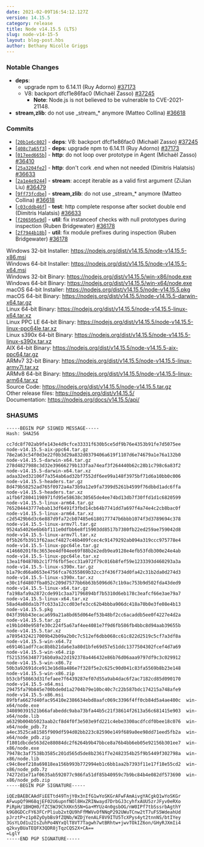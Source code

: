 ```yaml
---
date: 2021-02-09T16:54:12.127Z
version: 14.15.5
category: release
title: Node v14.15.5 (LTS)
slug: node-v14-15-5
layout: blog-post.hbs
author: Bethany Nicolle Griggs
---
```


### Notable Changes

* **deps**:
  * upgrade npm to 6.14.11 (Ruy Adorno) [#37173](https://github.com/nodejs/node/pull/37173)
  * V8: backport dfcf1e86fac0 (Michaël Zasso) [#37245](https://github.com/nodejs/node/pull/37245)
    * **Note**: Node.js is not believed to be vulnerable to CVE-2021-21148.
* **stream,zlib**: do not use \_stream\_\* anymore (Matteo Collina) [#36618](https://github.com/nodejs/node/pull/36618)

### Commits

* [[`20b1e6c802`](https://github.com/nodejs/node/commit/20b1e6c802)] - **deps**: V8: backport dfcf1e86fac0 (Michaël Zasso) [#37245](https://github.com/nodejs/node/pull/37245)
* [[`408c7a65f3`](https://github.com/nodejs/node/commit/408c7a65f3)] - **deps**: upgrade npm to 6.14.11 (Ruy Adorno) [#37173](https://github.com/nodejs/node/pull/37173)
* [[`017eed665b`](https://github.com/nodejs/node/commit/017eed665b)] - **http**: do not loop over prototype in Agent (Michaël Zasso) [#36410](https://github.com/nodejs/node/pull/36410)
* [[`25a3204fe2`](https://github.com/nodejs/node/commit/25a3204fe2)] - **http**: don't cork .end when not needed (Dimitris Halatsis) [#36633](https://github.com/nodejs/node/pull/36633)
* [[`2a1e4e9244`](https://github.com/nodejs/node/commit/2a1e4e9244)] - **stream**: accept iterable as a valid first argument (ZiJian Liu) [#36479](https://github.com/nodejs/node/pull/36479)
* [[`9ff73fcdbe`](https://github.com/nodejs/node/commit/9ff73fcdbe)] - **stream,zlib**: do not use \_stream\_\* anymore (Matteo Collina) [#36618](https://github.com/nodejs/node/pull/36618)
* [[`c03cddb46f`](https://github.com/nodejs/node/commit/c03cddb46f)] - **test**: http complete response after socket double end (Dimitris Halatsis) [#36633](https://github.com/nodejs/node/pull/36633)
* [[`f206505e9d`](https://github.com/nodejs/node/commit/f206505e9d)] - **util**: fix instanceof checks with null prototypes during inspection (Ruben Bridgewater) [#36178](https://github.com/nodejs/node/pull/36178)
* [[`2f7944b18b`](https://github.com/nodejs/node/commit/2f7944b18b)] - **util**: fix module prefixes during inspection (Ruben Bridgewater) [#36178](https://github.com/nodejs/node/pull/36178)

Windows 32-bit Installer: https://nodejs.org/dist/v14.15.5/node-v14.15.5-x86.msi<br>
Windows 64-bit Installer: https://nodejs.org/dist/v14.15.5/node-v14.15.5-x64.msi<br>
Windows 32-bit Binary: https://nodejs.org/dist/v14.15.5/win-x86/node.exe<br>
Windows 64-bit Binary: https://nodejs.org/dist/v14.15.5/win-x64/node.exe<br>
macOS 64-bit Installer: https://nodejs.org/dist/v14.15.5/node-v14.15.5.pkg<br>
macOS 64-bit Binary: https://nodejs.org/dist/v14.15.5/node-v14.15.5-darwin-x64.tar.gz<br>
Linux 64-bit Binary: https://nodejs.org/dist/v14.15.5/node-v14.15.5-linux-x64.tar.xz<br>
Linux PPC LE 64-bit Binary: https://nodejs.org/dist/v14.15.5/node-v14.15.5-linux-ppc64le.tar.xz<br>
Linux s390x 64-bit Binary: https://nodejs.org/dist/v14.15.5/node-v14.15.5-linux-s390x.tar.xz<br>
AIX 64-bit Binary: https://nodejs.org/dist/v14.15.5/node-v14.15.5-aix-ppc64.tar.gz<br>
ARMv7 32-bit Binary: https://nodejs.org/dist/v14.15.5/node-v14.15.5-linux-armv7l.tar.xz<br>
ARMv8 64-bit Binary: https://nodejs.org/dist/v14.15.5/node-v14.15.5-linux-arm64.tar.xz<br>
Source Code: https://nodejs.org/dist/v14.15.5/node-v14.15.5.tar.gz<br>
Other release files: https://nodejs.org/dist/v14.15.5/<br>
Documentation: https://nodejs.org/docs/v14.15.5/api/

### SHASUMS

```
-----BEGIN PGP SIGNED MESSAGE-----
Hash: SHA256

cc7dc8f702ab9fe143e4d9cfce33331f630b5ce5df9b76e4353b91fe7d5075ee  node-v14.15.5-aix-ppc64.tar.gz
78e2a63c54f0d3e22f0b3d29a832d0379406a619f1107d6e74679a1e76a132b0  node-v14.15.5-darwin-x64.tar.gz
278d4827988c3d32e39666279b133faa74eaf3f264440b62c28b1c798c6a83f2  node-v14.15.5-darwin-x64.tar.xz
adaa32ed32106f7a354ab6ad32bf7552df6ee99a148f3975bf71d6a10bb0c006  node-v14.15.5-headers.tar.gz
8d479b58252ad765f0972a4a73b9a12e9fa7399d5261b4599f76dbbd1adc6ffa  node-v14.15.5-headers.tar.xz
a1fb6f28041198971fd95e58638c30565de4ee74bd13db7f30ffd1d1c6820599  node-v14.15.5-linux-arm64.tar.gz
765204443777ebab13df6491f3fbd14cb64b7741dd7a697f4a74e4c2cb8bac0f  node-v14.15.5-linux-arm64.tar.xz
c2d5429b6d3c6e887d9fa72cb07485e6180177747b6bbb1074f3d3789694c378  node-v14.15.5-linux-armv7l.tar.gz
9524a54026e6b6bf111e0dfbb6e8f15903dd8517b7380fb22ed259ae759042d8  node-v14.15.5-linux-armv7l.tar.xz
0f5b26fb3913f62aacf4827c46b409fcec4c91479292ab094a319ccc975778e4  node-v14.15.5-linux-ppc64le.tar.gz
414660201f8c3653ee4df04ee69f88b2e2edb9ea9128e4efb53fdb300e24e4ab  node-v14.15.5-linux-ppc64le.tar.xz
13ea1f04870b2c1f7f6fbf5ecc31a972f79c016b8fef59e1233393d460293a3a  node-v14.15.5-linux-s390x.tar.gz
b1a79cd66a0653e4756fca76355869b32cc3f436f734d0fa42c31b2da0d274d3  node-v14.15.5-linux-s390x.tar.xz
e30c1fd4807fba052c209d7577bb6b63b5096d67c1b9ac753b9d502fda43ded9  node-v14.15.5-linux-x64.tar.gz
fa198afa9a2872cde991c3aa71796894bf7b5310d6eb178c3eafcf66e3ae79a7  node-v14.15.5-linux-x64.tar.xz
58ad4a08da1b7fc633a12ccd03efe3cc62b4bbba906dc418a70b0e3fe08e4b13  node-v14.15.5.pkg
043f39bb43ecaca699a21a8bd65d064ef53b48bf2cc6acaddb5ee0f4227e4d2a  node-v14.15.5.tar.gz
e19b1d40e958fe30c224f5a67af4ee4081e7f9d6fb586fb4bbc8d94aab39655b  node-v14.15.5.tar.xz
a78954324217009b42b09a2b0c7c512ef6dbb068cc61c822d2519c5cf7a3df8a  node-v14.15.5-win-x64.7z
e691461adf7cac8b8b21da6e3a80d1bfe69d57e51ddc1377504302fcef4d7a69  node-v14.15.5-win-x64.zip
f52153563487716b0a9a22d192378a446432e86b76d06aaa9797df9c3c029912  node-v14.15.5-win-x86.7z
50b3a92691dce913e16d8a486e7f328f5e2c625c90d041c83fa5569b8b23e148  node-v14.15.5-win-x86.zip
b53cbf58663d31fefaee7f6439287ef07d55a9ab4dac6f2ac7182cd85d090170  node-v14.15.5-x64.msi
29475fa79b845e700bde0d1a2704b79e10bc40c7c22b587bdc174215a748afe9  node-v14.15.5-x86.msi
89fbfa6627d40fac95410e2386634ebd8aafc069c3396f4ff0cb84d5a4ae400c  win-x64/node.exe
340890391521b66afabeddc9aba73bfa44b5c21f38614f2613a56c681415e903  win-x64/node.lib
a6329b004b5023aab2cf8d4f0f3e503e9fd221c4ebe3300acdfcdf0bee18c076  win-x64/node_pdb.7z
a4ec3525ca81585f909df594d02bb223c82590e149f689a0ee98dd71eed5fb2a  win-x64/node_pdb.zip
f1801dbcde563d2e88084dc2f6264b9b47bbce8a76b4bb6eb05e92156b301ee7  win-x86/node.exe
79478c3af7538b3585c201d565d5de8b2361f7e2482354b25f9b5449f302798a  win-x86/node.lib
c94c8eef210a69818ea156b993b772994eb1c6bb1aa2b7393f11e17f18e55cd2  win-x86/node_pdb.7z
74272d1e71af0635ab592077c986fa51df85b40959c7b9bc84b4e082df573690  win-x86/node_pdb.zip
-----BEGIN PGP SIGNATURE-----

iQEzBAEBCAAdFiEETtd49TnjY0x3nIfG1wYoSKGrAFwFAmAivgYACgkQ1wYoSKGr
AFwupQf9H68qjEF02U6upnfNOl8HxZRINwayd7DrbGJ3cyhfxAUU5zrJFyv0eRXo
PiRpH/1BHQH0/fZC5WJ9ChXKn5SN+Ga+MYUz4n0gsbOG/nW0IPf7tbSssrbAgthY
k9G0GDCcFY63FCrPliub2xtQU9hFfMWVvOfNNqP292UWuTCnw2tT7uFS5WdeahUd
pJrztP+z1p0ZyOybBs9fZQNb/WZDjYenALF8V9ITU5TcXPys4yt2tnnNS/btIYey
3GsYLOd1u2IsZuhPo4NYxQlT8VT7Tagwh7wtBRhtw+jwvTOkIZ6on/GHyRJXmIi4
q2kvyBUaTEQFX3QDR8jTqzCQS2X+CA==
=LglY
-----END PGP SIGNATURE-----

```
